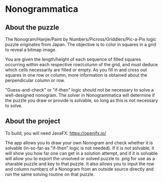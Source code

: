# Nonogrammatica
## About the puzzle
The Nonogram/Hanjie/Paint by Numbers/Picross/Griddlers/Pic-a-Pix logic puzzle originates from Japan. The objective is to color in squares in a grid to reveal a bitmap image.

You are given the length/height of each sequence of filled squares occurring within each respective row/column of the grid, and must deduce which cells necessarily are filled or empty. As you fill in and cross out squares in one row or column, more information is obtained about the perpendicular column or row.

"Guess-and-check" or "if-then" logic should not be necessary to solve a well-designed nonogram. The solver in Nonogrammatica will determine if the puzzle you draw or provide is solvable, so long as this is not necessary to solve.

## About the project
To build, you will need JavaFX: https://openjfx.io/

The app allows you to draw your own Nonogram and check whether it is solvable (in-so-far-as "if-then" logic is not needed). If it is not solvable, it will show you how far one can get in a solution attempt, and if it is solvable will allow you to export the unsolved or solved puzzle to .png for use as a sharable puzzle and key to that puzzle. It also allows you to input the row and column numbers of a Nonogram from an outside source directly and run the same solving routine on that puzzle.
